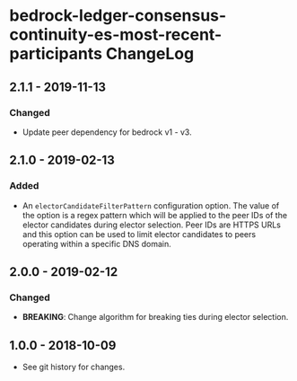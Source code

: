 # bedrock-ledger-consensus-continuity-es-most-recent-participants ChangeLog

## 2.1.1 - 2019-11-13

### Changed
- Update peer dependency for bedrock v1 - v3.

## 2.1.0 - 2019-02-13

### Added
- An `electorCandidateFilterPattern` configuration option. The value of the
  option is a regex pattern which will be applied to the peer IDs of the
  elector candidates during elector selection. Peer IDs are HTTPS URLs and this
  option can be used to limit elector candidates to peers operating within a
  specific DNS domain.

## 2.0.0 - 2019-02-12

### Changed
- **BREAKING**: Change algorithm for breaking ties during elector selection.

## 1.0.0 - 2018-10-09

- See git history for changes.
